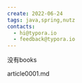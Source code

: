 ```yaml
---
create: 2022-06-24
tags: java,spring,nutz
contacts:
  - hi@typora.io
  - feedback@typora.io
---
```




没有books  

article0001.md





